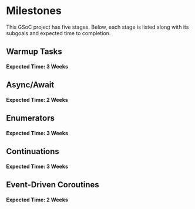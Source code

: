 # Milestones

This GSoC project has five stages. Below, each stage is listed along with its subgoals and expected time to completion.

## Warmup Tasks
#### Expected Time: 3 Weeks

## Async/Await
#### Expected Time: 2 Weeks

## Enumerators
#### Expected Time: 3 Weeks

## Continuations
#### Expected Time: 3 Weeks

## Event-Driven Coroutines
#### Expected Time: 2 Weeks
